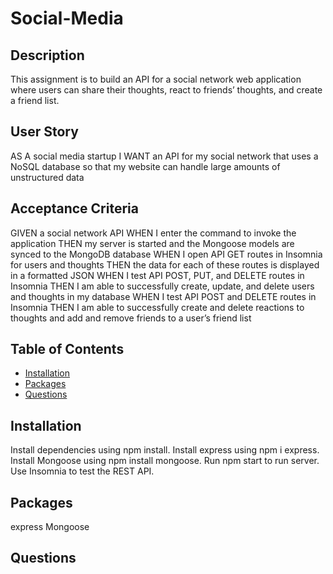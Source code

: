 # Social-Media

## Description
This assignment is to build an API for a social network web application where users can share their thoughts, react to friends’ thoughts, and create a friend list.

## User Story
AS A social media startup I WANT an API for my social network that uses a NoSQL database so that my website can handle large amounts of unstructured data

## Acceptance Criteria
GIVEN a social network API
WHEN I enter the command to invoke the application
THEN my server is started and the Mongoose models are synced to the MongoDB database
WHEN I open API GET routes in Insomnia for users and thoughts
THEN the data for each of these routes is displayed in a formatted JSON
WHEN I test API POST, PUT, and DELETE routes in Insomnia
THEN I am able to successfully create, update, and delete users and thoughts in my database
WHEN I test API POST and DELETE routes in Insomnia
THEN I am able to successfully create and delete reactions to thoughts and add and remove friends to a user’s friend list

## Table of Contents

- [Installation](#installation)
- [Packages](#packages)
- [Questions](#questions)

## Installation
Install dependencies using npm install.
Install express using npm i express.
Install Mongoose using npm install mongoose.
Run npm start to run server. 
Use Insomnia to test the REST API.

## Packages
express
Mongoose

## Questions